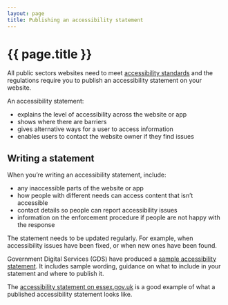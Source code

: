 ```yaml
---
layout: page
title: Publishing an accessibility statement
---
```


# {{ page.title }}

All public sectors websites need to meet [accessibility standards](https://www.gov.uk/guidance/make-your-website-or-app-accessible-and-publish-an-accessibility-statement) and the regulations require you to publish an accessibility statement on your website. 

An accessibility statement:  

- explains the level of accessibility across the website or app 
- shows where there are barriers 
- gives alternative ways for a user to access information 
- enables users to contact the website owner if they find issues 
 

## Writing a statement 
 

When you’re writing an accessibility statement, include: 

- any inaccessible parts of the website or app 
- how people with different needs can access content that isn’t accessible 
- contact details so people can report accessibility issues 
- information on the enforcement procedure if people are not happy with the response 

The statement needs to be updated regularly. For example, when accessibility issues have been fixed, or when new ones have been found. 

Government Digital Services (GDS) have produced a [sample accessibility statement](https://www.gov.uk/government/publications/sample-accessibility-statement/sample-accessibility-statement-for-a-fictional-public-sector-website). It includes sample wording, guidance on what to include in your statement and where to publish it. 

The [accessibility statement on essex.gov.uk](https://www.essex.gov.uk/accessibility) is a good example of what a published accessibility statement looks like. 

